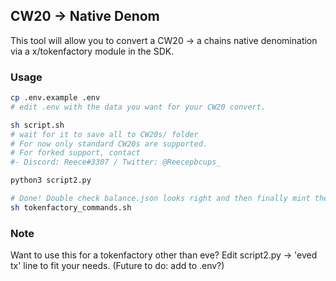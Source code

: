 ## CW20 -> Native Denom

This tool will allow you to convert a CW20 -> a chains native denomination via a x/tokenfactory module in the SDK.

### Usage
```bash
cp .env.example .env
# edit .env with the data you want for your CW20 convert.

sh script.sh
# wait for it to save all to CW20s/ folder
# For now only standard CW20s are supported.
# For forked support, contact 
#- Discord: Reece#3307 / Twitter: @Reecepbcups_ 

python3 script2.py

# Done! Double check balance.json looks right and then finally mint the tokens to their addresses
sh tokenfactory_commands.sh
```

### Note
Want to use this for a tokenfactory other than eve? Edit script2.py -> 'eved tx' line to fit your needs.
(Future to do: add to .env?)